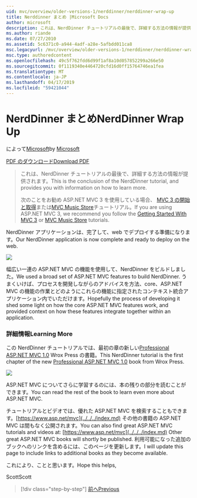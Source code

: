 ```yaml
---
uid: mvc/overview/older-versions-1/nerddinner/nerddinner-wrap-up
title: Nerddinner まとめ |Microsoft Docs
author: microsoft
description: これは、NerdDinner チュートリアルの最後で、詳細する方法の情報が提供されます。
ms.author: riande
ms.date: 07/27/2010
ms.assetid: 5c6371c0-a944-4adf-a28e-5afbdd011ca8
msc.legacyurl: /mvc/overview/older-versions-1/nerddinner/nerddinner-wrap-up
msc.type: authoredcontent
ms.openlocfilehash: 49c5f762fdd6d99f1af8a10d057852299a266e50
ms.sourcegitcommit: 0f1119340e4464720cfd16d0ff15764746ea1fea
ms.translationtype: MT
ms.contentlocale: ja-JP
ms.lasthandoff: 04/17/2019
ms.locfileid: "59421044"
---
```

# <a name="nerddinner-wrap-up"></a><span data-ttu-id="d2b04-103">NerdDinner まとめ</span><span class="sxs-lookup"><span data-stu-id="d2b04-103">NerdDinner Wrap Up</span></span>

<span data-ttu-id="d2b04-104">によって[Microsoft](https://github.com/microsoft)</span><span class="sxs-lookup"><span data-stu-id="d2b04-104">by [Microsoft](https://github.com/microsoft)</span></span>

[<span data-ttu-id="d2b04-105">PDF のダウンロード</span><span class="sxs-lookup"><span data-stu-id="d2b04-105">Download PDF</span></span>](http://aspnetmvcbook.s3.amazonaws.com/aspnetmvc-nerdinner_v1.pdf)

> <span data-ttu-id="d2b04-106">これは、NerdDinner チュートリアルの最後で、詳細する方法の情報が提供されます。</span><span class="sxs-lookup"><span data-stu-id="d2b04-106">This is the conclusion of the NerdDinner tutorial, and provides you with information on how to learn more.</span></span>
> 
> <span data-ttu-id="d2b04-107">次のことをお勧め ASP.NET MVC 3 を使用している場合、 [MVC 3 の開始と取得](../../older-versions/getting-started-with-aspnet-mvc3/cs/intro-to-aspnet-mvc-3.md)または[MVC Music Store](../../older-versions/mvc-music-store/mvc-music-store-part-1.md)チュートリアル。</span><span class="sxs-lookup"><span data-stu-id="d2b04-107">If you are using ASP.NET MVC 3, we recommend you follow the [Getting Started With MVC 3](../../older-versions/getting-started-with-aspnet-mvc3/cs/intro-to-aspnet-mvc-3.md) or [MVC Music Store](../../older-versions/mvc-music-store/mvc-music-store-part-1.md) tutorials.</span></span>


<span data-ttu-id="d2b04-108">NerdDinner アプリケーションは、完了して、web でデプロイする準備になります。</span><span class="sxs-lookup"><span data-stu-id="d2b04-108">Our NerdDinner application is now complete and ready to deploy on the web.</span></span>

![](nerddinner-wrap-up/_static/image1.png)

<span data-ttu-id="d2b04-109">幅広い一連の ASP.NET MVC の機能を使用して、NerdDinner をビルドしました。</span><span class="sxs-lookup"><span data-stu-id="d2b04-109">We used a broad set of ASP.NET MVC features to build NerdDinner.</span></span> <span data-ttu-id="d2b04-110">うまくいけば、プロセスを開発しながらのアドバイスを方法、core、ASP.NET MVC の機能の作業とどのようにこれらの機能に指定されたコンテキスト統合アプリケーション内でいただけます。</span><span class="sxs-lookup"><span data-stu-id="d2b04-110">Hopefully the process of developing it shed some light on how the core ASP.NET MVC features work, and provided context on how these features integrate together within an application.</span></span>

### <a name="learning-more"></a><span data-ttu-id="d2b04-111">詳細情報</span><span class="sxs-lookup"><span data-stu-id="d2b04-111">Learning More</span></span>

<span data-ttu-id="d2b04-112">この NerdDinner チュートリアルでは、最初の章の新しい[Professional ASP.NET MVC 1.0](https://www.amazon.com/gp/product/0470384611?ie=UTF8&amp;tag=scoblo04-20&amp;linkCode=xm2&amp;camp=1789&amp;creativeASIN=0470384611) Wrox Press の書籍。</span><span class="sxs-lookup"><span data-stu-id="d2b04-112">This NerdDinner tutorial is the first chapter of the new [Professional ASP.NET MVC 1.0](https://www.amazon.com/gp/product/0470384611?ie=UTF8&amp;tag=scoblo04-20&amp;linkCode=xm2&amp;camp=1789&amp;creativeASIN=0470384611) book from Wrox Press.</span></span>

[![](https://mscblogs.blob.core.windows.net/media/scottgu/Media/bookcover1_6CAECF94.png)](https://www.amazon.com/gp/product/0470384611?ie=UTF8&amp;tag=scoblo04-20&amp;linkCode=xm2&amp;camp=1789&amp;creativeASIN=0470384611)

<span data-ttu-id="d2b04-113">ASP.NET MVC についてさらに学習するのには、本の残りの部分を読むことができます。</span><span class="sxs-lookup"><span data-stu-id="d2b04-113">You can read the rest of the book to learn even more about ASP.NET MVC.</span></span>

<span data-ttu-id="d2b04-114">チュートリアルとビデオでは、優れた ASP.NET MVC を検索することもできます。[https://www.asp.net/mvc](../../../index.md) その他の書籍の ASP.NET MVC は間もなく公開されます。</span><span class="sxs-lookup"><span data-stu-id="d2b04-114">You can also find great ASP.NET MVC tutorials and videos at: [https://www.asp.net/mvc](../../../index.md) Other great ASP.NET MVC books will shortly be published.</span></span> <span data-ttu-id="d2b04-115">利用可能になった追加のブックへのリンクを含めるには、このページを更新します。</span><span class="sxs-lookup"><span data-stu-id="d2b04-115">I will update this page to include links to additional books as they become available.</span></span>

<span data-ttu-id="d2b04-116">これにより、ことと思います。</span><span class="sxs-lookup"><span data-stu-id="d2b04-116">Hope this helps,</span></span>

<span data-ttu-id="d2b04-117">Scott</span><span class="sxs-lookup"><span data-stu-id="d2b04-117">Scott</span></span>

> [!div class="step-by-step"]
> [<span data-ttu-id="d2b04-118">前へ</span><span class="sxs-lookup"><span data-stu-id="d2b04-118">Previous</span></span>](enable-automated-unit-testing.md)
